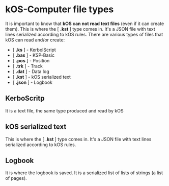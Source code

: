 # kOS-Computer file types
It is important to know that **kOS can not read text files** (even if it can create them). This is where the [ **.kst** ] type comes in. It's a JSON file with text lines serialized according to kOS rules.
There are various types of files that kOS can read and/or create:
* [ **.ks** ] - KerbolScript
* [ **.bas** ] - KSP-Basic
* [ **.pos** ] - Position
* [ **.trk** ] - Track
* [ **.dat** ] - Data log
* [ **.kst** ] - kOS serialized text
* [ **.json** ] - Logbook

## KerboScritp
It is a text file, the same type produced and read by kOS
## kOS serialized text
This is where the [ **.kst** ] type comes in. It's a JSON file with text lines serialized according to kOS rules. 
## Logbook
It is where the logbook is saved. It is a serialized list of lists of strings (a list of pages).
  
  
